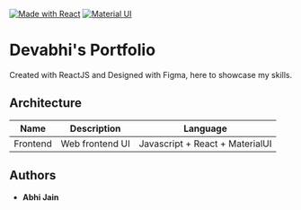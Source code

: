 [![Made with React](https://img.shields.io/badge/Made_with-React-blue.svg)](https://reactjs.org/)
[![Material UI](https://img.shields.io/badge/Material-UI-blue.svg)](https://material-ui.com/)

# Devabhi's Portfolio

Created with ReactJS and Designed with Figma, here to showcase my skills.


## Architecture

Name | Description | Language
----|------|----
Frontend | Web frontend UI | Javascript + React + MaterialUI

## Authors
 
* **Abhi Jain**
